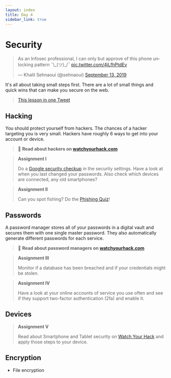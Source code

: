 ```yaml
---
layout: index
title: Day 4
sidebar_link: true
---
```


# Security

<blockquote class="twitter-tweet"><p lang="en" dir="ltr">As an Infosec professional, I can only but approve of this phone unlocking pattern ¯\_(ツ)_/¯ <a href="https://t.co/4jLfhPtdEv">pic.twitter.com/4jLfhPtdEv</a></p>&mdash; Khalil Sehnaoui (@sehnaoui) <a href="https://twitter.com/sehnaoui/status/1172533567617998855?ref_src=twsrc%5Etfw">September 13, 2019</a></blockquote> <script async src="https://platform.twitter.com/widgets.js" charset="utf-8"></script> 

It's all about taking small steps first. There are a lot of small things and quick wins that can make you secure on the web.

> [This lesson in one Tweet](https://twitter.com/sehnaoui/status/1172533567617998855?s=20)

## Hacking
You should protect yourself from hackers. The chances of a hacker targeting you is very small. Hackers have roughly 6 ways to get into your account or device.

> 📝 **Read about hackers on [watchyourhack.com](watchyourhack)**

> **Assignment I**
>
> Do a [Google security checkup][checkup] in the security settings. Have a look at when you last changed your passwords. Also check which devices are connected, any old smartphones?

> **Assignment II**
>
> Can you spot fishing? Do the [Phishing Quiz][quiz]!

## Passwords
A password manager stores all of your passwords in a digital vault and secures them with one single master password. They also automatically generate different passwords for each service.

> 📝 **Read about password managers on [watchyourhack.com](watchyourhack)**

> **Assignment III**
>
> Monitor if a database has been breached and if your credentials might be stolen.

> **Assignment IV**
>
> Have a look at your online accounts of service you use often and see if they support two-factor authentication (2fa) and enable it.

## Devices

> **Assignment V**
>
> Read about Smartphone and Tablet security on [Watch Your Hack][phone] and apply those steps to your device.


## Encryption
* File encryption

[watchyourhack]: https://laatjeniethackmaken.nl/#wat-zijn-hackers
[checkup]: https://myaccount.google.com/security-checkup?hl=en&pli=1
[quiz]: https://phishingquiz.withgoogle.com/
[phone]: https://laatjeniethackmaken.nl/#telefoon-en-tablet
